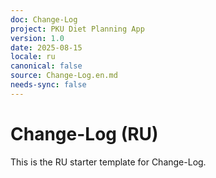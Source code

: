 ```yaml
---
doc: Change-Log
project: PKU Diet Planning App
version: 1.0
date: 2025-08-15
locale: ru
canonical: false
source: Change-Log.en.md
needs-sync: false
---
```


# Change-Log (RU)

This is the RU starter template for Change-Log.
